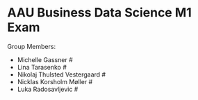 # AAU Business Data Science M1 Exam
Group Members:
- Michelle Gassner #
- Lina Tarasenko #
- Nikolaj Thulsted Vestergaard #
- Nicklas Korsholm Møller #
- Luka Radosavljevic #
